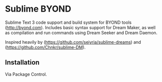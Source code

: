 # Sublime BYOND

Sublime Text 3 code support and build system for BYOND tools (http://byond.com). Includes basic syntax support for Dream Maker, as well as compilation and run commands using Dream Seeker and Dream Daemon.

Inspired heavily by (https://github.com/seiyria/sublime-dreams) and (https://github.com/Chnkr/sublime-DM).

## Installation

Via Package Control.
